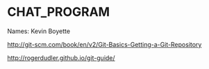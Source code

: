 # CHAT_PROGRAM
Names:
Kevin Boyette

http://git-scm.com/book/en/v2/Git-Basics-Getting-a-Git-Repository

http://rogerdudler.github.io/git-guide/
